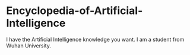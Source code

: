 # Encyclopedia-of-Artificial-Intelligence
I have the Artificial Intelligence knowledge you want. 
I am a student from Wuhan University.